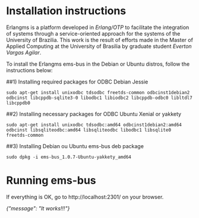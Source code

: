 Installation instructions
=====

Erlangms is a platform developed in *Erlang/OTP* to facilitate the integration of systems through a service-oriented approach for the systems of the University of Brazilia. This work is the result of efforts made in the Master of Applied Computing at the University of Brasilia by graduate student *Everton Vargas Agilar*. 

To install the Erlangms ems-bus in the Debian or Ubuntu distros, follow the instructions below:



##1) Installing required packages for ODBC Debian Jessie

```console
sudo apt-get install unixodbc tdsodbc freetds-common odbcinst1debian2 odbcinst libcppdb-sqlite3-0 libodbc1 libiodbc2 libcppdb-odbc0 libltdl7 libcppdb0
```

##2) Installing necessary packages for ODBC Ubuntu Xenial or yakkety

```console
sudo apt-get install unixodbc tdsodbc:amd64 odbcinst1debian2:amd64 odbcinst libsqliteodbc:amd64 libsqliteodbc libodbc1 libsqlite0 freetds-common
```

##3) Installing Debian ou Ubuntu ems-bus deb package

```console
sudo dpkg -i ems-bus_1.0.7-Ubuntu-yakkety_amd64
```



Running ems-bus
=====

If everything is OK, go to http://localhost:2301/ on your browser.

*{"message": "It works!!!"}*


